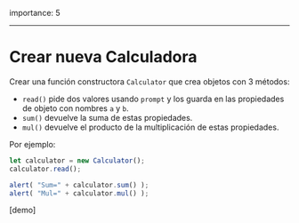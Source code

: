 importance: 5

---

# Crear nueva Calculadora

Crear una función constructora `Calculator` que crea objetos con 3 métodos:

- `read()` pide dos valores usando `prompt` y los guarda en las propiedades de objeto con nombres `a` y `b`.
- `sum()` devuelve la suma de estas propiedades.
- `mul()` devuelve el producto de la multiplicación de estas propiedades.

Por ejemplo:

```js
let calculator = new Calculator();
calculator.read();

alert( "Sum=" + calculator.sum() );
alert( "Mul=" + calculator.mul() );
```

[demo]
